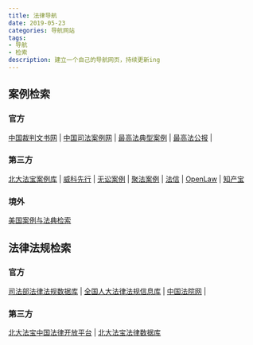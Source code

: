 ```yaml
---
title: 法律导航
date: 2019-05-23 
categories: 导航网站
tags:
- 导航
- 检索
description: 建立一个自己的导航网页，持续更新ing
---
```


## 案例检索
### 官方
[中国裁判文书网](http://wenshu.court.gov.cn/)  |  [中国司法案例网](https://anli.court.gov.cn/static/web/index.html#/index)   |   [最高法典型案例](http://www.court.gov.cn/zixun-gengduo-104.html)  |  [最高法公报](http://gongbao.court.gov.cn/)  | 
### 第三方
[北大法宝案例库](http://www.pkulaw.cn/Case/)  |  [威科先行](https://law.wkinfo.com.cn/)  |  [无讼案例](https://www.itslaw.com/bj)  |  [聚法案例](https://www.jufaanli.com/)  |  [法信](http://www.faxin.cn/index.aspx)  |  [OpenLaw](http://openlaw.cn/)  |  [知产宝](https://www.iphouse.cn/)  
### 境外
[美国案例与法典检索](https://caselaw.findlaw.com/)


## 法律法规检索
### 官方
[司法部法律法规数据库](http://search.chinalaw.gov.cn/search2.html)  |  [全国人大法律法规信息库](http://law.npc.gov.cn/FLFG/#)  |  [中国法院网](https://www.chinacourt.org/law.shtml)  |
### 第三方
  [北大法宝中国法律开放平台](http://open.pkulaw.cn/) |  [北大法宝法律数据库](http://www.pkulaw.cn/)

